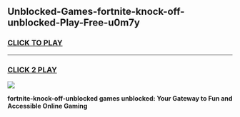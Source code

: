 
## Unblocked-Games-fortnite-knock-off-unblocked-Play-Free-u0m7y
<h3>
<a href="https://premium76.site?title=fortnite-knock-off-unblocked&ref=20M">CLICK TO PLAY</a></h3>
<hr>

<h3>
<a href="https://premium76.site?title=fortnite-knock-off-unblocked&ref=20M">CLICK 2 PLAY</a>
  
</h3>

<a href="https://premium76.site?title=fortnite-knock-off-unblocked&ref=19M"><img src="https://clearcache.store/games.png"></a>


**fortnite-knock-off-unblocked games unblocked: Your Gateway to Fun and Accessible Online Gaming**
